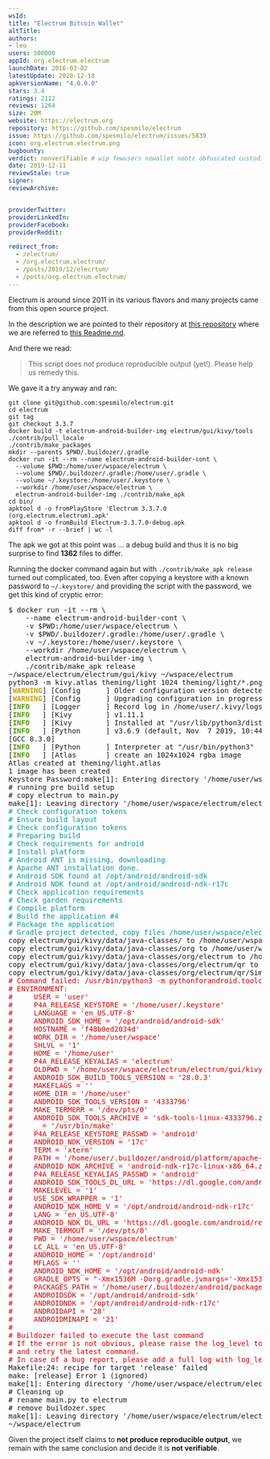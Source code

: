 ```yaml
---
wsId: 
title: "Electrum Bitcoin Wallet"
altTitle: 
authors:
- leo
users: 500000
appId: org.electrum.electrum
launchDate: 2016-03-02
latestUpdate: 2020-12-18
apkVersionName: "4.0.9.0"
stars: 3.4
ratings: 2112
reviews: 1264
size: 20M
website: https://electrum.org
repository: https://github.com/spesmilo/electrum
issue: https://github.com/spesmilo/electrum/issues/5839
icon: org.electrum.electrum.png
bugbounty: 
verdict: nonverifiable # wip fewusers nowallet nobtc obfuscated custodial nosource nonverifiable reproducible bounty defunct
date: 2019-12-11
reviewStale: true
signer: 
reviewArchive:


providerTwitter: 
providerLinkedIn: 
providerFacebook: 
providerReddit: 

redirect_from:
  - /electrum/
  - /org.electrum.electrum/
  - /posts/2019/12/elecrtum/
  - /posts/org.electrum.electrum/
---
```



Electrum is around since 2011 in its various flavors and many projects came from
this open source project.

In the description we are pointed to their repository at
[this repository](https://github.com/spesmilo/electrum) where we are referred to
[this Readme.md](https://github.com/spesmilo/electrum/blob/master/electrum/gui/kivy/Readme.md).

And there we read:

> This script does not produce reproducible output (yet!). Please help us remedy
this.

We gave it a try anyway and ran:

```
git clone git@github.com:spesmilo/electrum.git
cd electrum
git tag
git checkout 3.3.7
docker build -t electrum-android-builder-img electrum/gui/kivy/tools
./contrib/pull_locale
./contrib/make_packages
mkdir --parents $PWD/.buildozer/.gradle
docker run -it --rm --name electrum-android-builder-cont \
  --volume $PWD:/home/user/wspace/electrum \
  --volume $PWD/.buildozer/.gradle:/home/user/.gradle \
  --volume ~/.keystore:/home/user/.keystore \
  --workdir /home/user/wspace/electrum \
  electrum-android-builder-img ./contrib/make_apk
cd bin/
apktool d -o fromPlayStore 'Electrum 3.3.7.0 (org.electrum.electrum).apk'
apktool d -o fromBuild Electrum-3.3.7.0-debug.apk
diff from* -r --brief | wc -l
```

The apk we got at this point was ... a debug build and thus it is no big
surprise to find **1362** files to differ.

Running the docker command again but with `./contrib/make_apk release` turned
out complicated, too. Even after copying a keystore with a known password to
`~/.keystore/` and providing the script with the password, we get this kind of
cryptic error:

<div class="language-plaintext highlighter-rouge">
<div class="highlight">
<pre class="highlight">$ docker run -it --rm \
    --name electrum-android-builder-cont \
    -v $PWD:/home/user/wspace/electrum \
    -v $PWD/.buildozer/.gradle:/home/user/.gradle \
    -v ~/.keystore:/home/user/.keystore \
    --workdir /home/user/wspace/electrum \
    electrum-android-builder-img \
    ./contrib/make_apk release
~/wspace/electrum/electrum/gui/kivy ~/wspace/electrum
python3 -m kivy.atlas theming/light 1024 theming/light/*.png
[<font color="#C4A000"><b>WARNING</b></font>] [Config      ] Older configuration version detected (0 instead of 21)
[<font color="#C4A000"><b>WARNING</b></font>] [Config      ] Upgrading configuration in progress.
[<font color="#4E9A06"><b>INFO</b></font>   ] [Logger      ] Record log in /home/user/.kivy/logs/kivy_19-12-11_0.txt
[<font color="#4E9A06"><b>INFO</b></font>   ] [Kivy        ] v1.11.1
[<font color="#4E9A06"><b>INFO</b></font>   ] [Kivy        ] Installed at &quot;/usr/lib/python3/dist-packages/kivy/__init__.py&quot;
[<font color="#4E9A06"><b>INFO</b></font>   ] [Python      ] v3.6.9 (default, Nov  7 2019, 10:44:02)
[GCC 8.3.0]
[<font color="#4E9A06"><b>INFO</b></font>   ] [Python      ] Interpreter at &quot;/usr/bin/python3&quot;
[<font color="#4E9A06"><b>INFO</b></font>   ] [Atlas       ] create an 1024x1024 rgba image
Atlas created at theming/light.atlas
1 image has been created
Keystore Password:make[1]: Entering directory &apos;/home/user/wspace/electrum/electrum/gui/kivy&apos;
# running pre build setup
# copy electrum to main.py
make[1]: Leaving directory &apos;/home/user/wspace/electrum/electrum/gui/kivy&apos;
<font color="#06989A"># Check configuration tokens</font>
<font color="#06989A"># Ensure build layout</font>
<font color="#06989A"># Check configuration tokens</font>
<font color="#06989A"># Preparing build</font>
<font color="#06989A"># Check requirements for android</font>
<font color="#06989A"># Install platform</font>
<font color="#06989A"># Android ANT is missing, downloading</font>
<font color="#06989A"># Apache ANT installation done.</font>
<font color="#06989A"># Android SDK found at /opt/android/android-sdk</font>
<font color="#06989A"># Android NDK found at /opt/android/android-ndk-r17c</font>
<font color="#06989A"># Check application requirements</font>
<font color="#06989A"># Check garden requirements</font>
<font color="#06989A"># Compile platform</font>
<font color="#06989A"># Build the application #4</font>
<font color="#06989A"># Package the application</font>
<font color="#06989A"># Gradle project detected, copy files /home/user/wspace/electrum/.buildozer/android/platform/build/dists/Electrum/src/main/java</font>
copy electrum/gui/kivy/data/java-classes/ to /home/user/wspace/electrum/.buildozer/android/platform/build/dists/Electrum/src/main/java/
copy electrum/gui/kivy/data/java-classes/org to /home/user/wspace/electrum/.buildozer/android/platform/build/dists/Electrum/src/main/java/org
copy electrum/gui/kivy/data/java-classes/org/electrum to /home/user/wspace/electrum/.buildozer/android/platform/build/dists/Electrum/src/main/java/org/electrum
copy electrum/gui/kivy/data/java-classes/org/electrum/qr to /home/user/wspace/electrum/.buildozer/android/platform/build/dists/Electrum/src/main/java/org/electrum/qr
copy electrum/gui/kivy/data/java-classes/org/electrum/qr/SimpleScannerActivity.java to /home/user/wspace/electrum/.buildozer/android/platform/build/dists/Electrum/src/main/java/org/electrum/qr/SimpleScannerActivity.java
<font color="#CC0000"># Command failed: /usr/bin/python3 -m pythonforandroid.toolchain apk --debug --bootstrap=sdl2 --dist_name Electrum --name Electrum --version 3.3.7.0 --package org.electrum.electrum --android_api 28 --minsdk 21 --ndk-api 21 --private /home/user/wspace/electrum/.buildozer/android/app --permission INTERNET --permission CAMERA --add-activity org.electrum.qr.SimpleScannerActivity --presplash /home/user/wspace/electrum/./electrum/gui/icons/electrum_presplash.png --icon /home/user/wspace/electrum/./electrum/gui/icons/electrum_launcher.png --orientation portrait --window --intent-filters /home/user/wspace/electrum/electrum/gui/kivy/tools/bitcoin_intent.xml --activity-launch-mode singleTask --release --sign --copy-libs --depend me.dm7.barcodescanner:zxing:1.9.8 --arch armeabi-v7a --color=always --storage-dir=&quot;/home/user/wspace/electrum/.buildozer/android/platform/build&quot; --ndk-api=21</font>
<font color="#CC0000"># ENVIRONMENT:</font>
<font color="#CC0000">#     USER = &apos;user&apos;</font>
<font color="#CC0000">#     P4A_RELEASE_KEYSTORE = &apos;/home/user/.keystore&apos;</font>
<font color="#CC0000">#     LANGUAGE = &apos;en_US.UTF-8&apos;</font>
<font color="#CC0000">#     ANDROID_SDK_HOME = &apos;/opt/android/android-sdk&apos;</font>
<font color="#CC0000">#     HOSTNAME = &apos;f48b0ed2034d&apos;</font>
<font color="#CC0000">#     WORK_DIR = &apos;/home/user/wspace&apos;</font>
<font color="#CC0000">#     SHLVL = &apos;1&apos;</font>
<font color="#CC0000">#     HOME = &apos;/home/user&apos;</font>
<font color="#CC0000">#     P4A_RELEASE_KEYALIAS = &apos;electrum&apos;</font>
<font color="#CC0000">#     OLDPWD = &apos;/home/user/wspace/electrum/electrum/gui/kivy&apos;</font>
<font color="#CC0000">#     ANDROID_SDK_BUILD_TOOLS_VERSION = &apos;28.0.3&apos;</font>
<font color="#CC0000">#     MAKEFLAGS = &apos;&apos;</font>
<font color="#CC0000">#     HOME_DIR = &apos;/home/user&apos;</font>
<font color="#CC0000">#     ANDROID_SDK_TOOLS_VERSION = &apos;4333796&apos;</font>
<font color="#CC0000">#     MAKE_TERMERR = &apos;/dev/pts/0&apos;</font>
<font color="#CC0000">#     ANDROID_SDK_TOOLS_ARCHIVE = &apos;sdk-tools-linux-4333796.zip&apos;</font>
<font color="#CC0000">#     _ = &apos;/usr/bin/make&apos;</font>
<font color="#CC0000">#     P4A_RELEASE_KEYSTORE_PASSWD = &apos;android&apos;</font>
<font color="#CC0000">#     ANDROID_NDK_VERSION = &apos;17c&apos;</font>
<font color="#CC0000">#     TERM = &apos;xterm&apos;</font>
<font color="#CC0000">#     PATH = &apos;/home/user/.buildozer/android/platform/apache-ant-1.9.4/bin:/home/user/.local/bin:/usr/local/sbin:/usr/local/bin:/usr/sbin:/usr/bin:/sbin:/bin&apos;</font>
<font color="#CC0000">#     ANDROID_NDK_ARCHIVE = &apos;android-ndk-r17c-linux-x86_64.zip&apos;</font>
<font color="#CC0000">#     P4A_RELEASE_KEYALIAS_PASSWD = &apos;android&apos;</font>
<font color="#CC0000">#     ANDROID_SDK_TOOLS_DL_URL = &apos;https://dl.google.com/android/repository/sdk-tools-linux-4333796.zip&apos;</font>
<font color="#CC0000">#     MAKELEVEL = &apos;1&apos;</font>
<font color="#CC0000">#     USE_SDK_WRAPPER = &apos;1&apos;</font>
<font color="#CC0000">#     ANDROID_NDK_HOME_V = &apos;/opt/android/android-ndk-r17c&apos;</font>
<font color="#CC0000">#     LANG = &apos;en_US.UTF-8&apos;</font>
<font color="#CC0000">#     ANDROID_NDK_DL_URL = &apos;https://dl.google.com/android/repository/android-ndk-r17c-linux-x86_64.zip&apos;</font>
<font color="#CC0000">#     MAKE_TERMOUT = &apos;/dev/pts/0&apos;</font>
<font color="#CC0000">#     PWD = &apos;/home/user/wspace/electrum&apos;</font>
<font color="#CC0000">#     LC_ALL = &apos;en_US.UTF-8&apos;</font>
<font color="#CC0000">#     ANDROID_HOME = &apos;/opt/android&apos;</font>
<font color="#CC0000">#     MFLAGS = &apos;&apos;</font>
<font color="#CC0000">#     ANDROID_NDK_HOME = &apos;/opt/android/android-ndk&apos;</font>
<font color="#CC0000">#     GRADLE_OPTS = &quot;-Xmx1536M -Dorg.gradle.jvmargs=&apos;-Xmx1536M&apos;&quot;</font>
<font color="#CC0000">#     PACKAGES_PATH = &apos;/home/user/.buildozer/android/packages&apos;</font>
<font color="#CC0000">#     ANDROIDSDK = &apos;/opt/android/android-sdk&apos;</font>
<font color="#CC0000">#     ANDROIDNDK = &apos;/opt/android/android-ndk-r17c&apos;</font>
<font color="#CC0000">#     ANDROIDAPI = &apos;28&apos;</font>
<font color="#CC0000">#     ANDROIDMINAPI = &apos;21&apos;</font>
<font color="#CC0000"># </font>
<font color="#CC0000"># Buildozer failed to execute the last command</font>
<font color="#CC0000"># If the error is not obvious, please raise the log_level to 2</font>
<font color="#CC0000"># and retry the latest command.</font>
<font color="#CC0000"># In case of a bug report, please add a full log with log_level = 2</font>
Makefile:24: recipe for target &apos;release&apos; failed
make: [release] Error 1 (ignored)
make[1]: Entering directory &apos;/home/user/wspace/electrum/electrum/gui/kivy&apos;
# Cleaning up
# rename main.py to electrum
# remove buildozer.spec
make[1]: Leaving directory &apos;/home/user/wspace/electrum/electrum/gui/kivy&apos;
~/wspace/electrum
</pre>
</div>
</div>

Given the project itself claims to **not produce reproducible output**, we
remain with the same conclusion and decide it is **not verifiable**.
